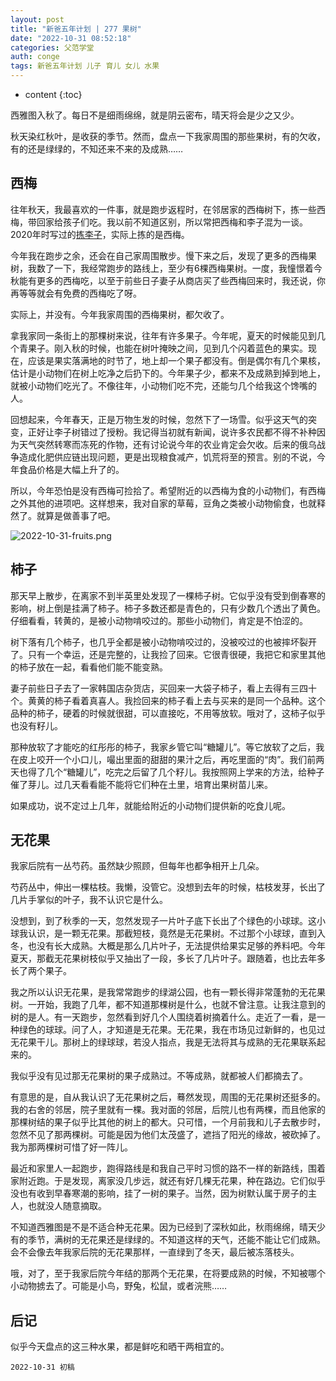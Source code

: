 ```yaml
---
layout: post
title: "新爸五年计划 | 277 果树"
date: "2022-10-31 08:52:18"
categories: 父范学堂
auth: conge
tags: 新爸五年计划 儿子 育儿 女儿 水果
---
```

* content
{:toc}

西雅图入秋了。每日不是细雨绵绵，就是阴云密布，晴天将会是少之又少。

秋天染红秋叶，是收获的季节。然而，盘点一下我家周围的那些果树，有的欠收，有的还是绿绿的，不知还来不来的及成熟……





## 西梅

往年秋天，我最喜欢的一件事，就是跑步返程时，在邻居家的西梅树下，拣一些西梅，带回家给孩子们吃。我以前不知道区别，所以常把西梅和李子混为一谈。2020年时写过的[拣李子](https://conge.github.io/2020/09/05/xin-ba-wu-nian-ji-hua-166-jian-guo-zi-(-er-)-li-zi/)，实际上拣的是西梅。

今年我在跑步之余，还会在自己家周围散步。慢下来之后，发现了更多的西梅果树，我数了一下，我经常跑步的路线上，至少有6棵西梅果树。一度，我憧憬着今秋能有更多的西梅吃，以至于前些日子妻子从商店买了些西梅回来时，我还说，你再等等就会有免费的西梅吃了呀。

实际上，并没有。今年我家周围的西梅果树，都欠收了。

拿我家同一条街上的那棵树来说，往年有许多果子。今年呢，夏天的时候能见到几个青果子。刚入秋的时候，也能在树叶掩映之间，见到几个闪着蓝色的果实。现在，应该是果实落满地的时节了，地上却一个果子都没有。倒是偶尔有几个果核，估计是小动物们在树上吃净之后扔下的。今年果子少，都来不及成熟到掉到地上，就被小动物们吃光了。不像往年，小动物们吃不完，还能匀几个给我这个馋嘴的人。

回想起来，今年春天，正是万物生发的时候，忽然下了一场雪。似乎这天气的突变，正好让李子树错过了授粉。我记得当初就有新闻，说许多农民都不得不补种因为天气突然转寒而冻死的作物，还有讨论说今年的农业肯定会欠收。后来的俄乌战争造成化肥供应链出现问题，更是出现粮食减产，饥荒将至的预言。别的不说，今年食品价格是大幅上升了的。

所以，今年恐怕是没有西梅可捡拾了。希望附近的以西梅为食的小动物们，有西梅之外其他的进项吧。这样想来，我对自家的草莓，豆角之类被小动物偷食，也就释然了。就算是做善事了吧。

![2022-10-31-fruits.png](https://s2.loli.net/2022/11/01/SbTnVjpPIY4au2A.png)

## 柿子

那天早上散步，在离家不到半英里处发现了一棵柿子树。它似乎没有受到倒春寒的影响，树上倒是挂满了柿子。柿子多数还都是青色的，只有少数几个透出了黄色。仔细看看，转黄的，是被小动物啃咬过的。那些小动物们，肯定是不怕涩的。

树下落有几个柿子，也几乎全都是被小动物啃咬过的，没被咬过的也被摔坏裂开了。只有一个幸运，还是完整的，让我捡了回来。它很青很硬，我把它和家里其他的柿子放在一起，看看他们能不能变熟。

妻子前些日子去了一家韩国店杂货店，买回来一大袋子柿子，看上去得有三四十个。黄黄的柿子看着真喜人。我捡回来的柿子看上去与买来的是同一个品种。这个品种的柿子，硬着的时候就很甜，可以直接吃，不用等放软。哦对了，这柿子似乎也没有籽儿。

那种放软了才能吃的红彤彤的柿子，我家乡管它叫“糖罐儿”。等它放软了之后，我在皮上咬开一个小口儿，嘬出里面的甜甜的果汁之后，再吃里面的“肉”。我们前两天也得了几个“糖罐儿”，吃完之后留了几个籽儿。我按照网上学来的方法，给种子催了芽儿。过几天看看能不能将它们种在土里，培育出果树苗儿来。

如果成功，说不定过上几年，就能给附近的小动物们提供新的吃食儿呢。

## 无花果

我家后院有一丛芍药。虽然缺少照顾，但每年也都争相开上几朵。

芍药丛中，伸出一棵枯枝。我懒，没管它。没想到去年的时候，枯枝发芽，长出了几片手掌似的叶子，我不认识它是什么。

没想到，到了秋季的一天，忽然发现子一片叶子底下长出了个绿色的小球球。这小球我认识，是一颗无花果。那截短枝，竟然是无花果树。不过那个小球球，直到入冬，也没有长大成熟。大概是那么几片叶子，无法提供给果实足够的养料吧。今年夏天，那截无花果树枝似乎又抽出了一段，多长了几片叶子。跟随着，也比去年多长了两个果子。

我之所以认识无花果，是我常常跑步的绿湖公园，也有一颗长得非常蓬勃的无花果树。一开始，我跑了几年，都不知道那棵树是什么，也就不曾注意。让我注意到的树的是人。有一天跑步，忽然看到好几个人围绕着树摘着什么。走近了一看，是一种绿色的球球。问了人，才知道是无花果。无花果，我在市场见过新鲜的，也见过无花果干儿。那树上的绿球球，若没人指点，我是无法将其与成熟的无花果联系起来的。

我似乎没有见过那无花果树的果子成熟过。不等成熟，就都被人们都摘去了。

有意思的是，自从我认识了无花果树之后，蓦然发现，周围的无花果树还挺多的。我的右舍的邻居，院子里就有一棵。我对面的邻居，后院儿也有两棵，而且他家的那棵树结的果子似乎比其他的树上的都大。只可惜，一个月前我和儿子去散步时，忽然不见了那两棵树。可能是因为他们太茂盛了，遮挡了阳光的缘故，被砍掉了。我为那两棵树可惜了好一阵儿。

最近和家里人一起跑步，跑得路线是和我自己平时习惯的路不一样的新路线，围着家附近跑。于是发现，离家没几步远，就还有好几棵无花果，种在路边。它们似乎没也有收到早春寒潮的影响，挂了一树的果子。当然，因为树默认属于房子的主人，也就没人随意摘取。

不知道西雅图是不是不适合种无花果。因为已经到了深秋如此，秋雨绵绵，晴天少有的季节，满树的无花果还是绿绿的。不知道这样的天气，还能不能让它们成熟。会不会像去年我家后院的无花果那样，一直绿到了冬天，最后被冻落枝头。

哦，对了，至于我家后院今年结的那两个无花果，在将要成熟的时候，不知被哪个小动物掳去了。可能是小鸟，野兔，松鼠，或者浣熊……

## 后记

似乎今天盘点的这三种水果，都是鲜吃和晒干两相宜的。

```
2022-10-31 初稿
```
